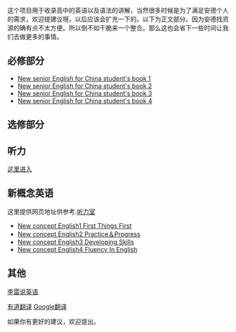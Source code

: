 <p>这个项目用于收录高中的英语以及语法的讲解，当然很多时候是为了满足安德个人的需求，欢迎提建议呀。以后应该会扩充一下的。以下为正文部分。因为安德找资源的确有点不太方便。所以倒不如干脆来一个整合。那么这也会省下一些时间让我们去做更多的事情。</p>
  <h2>必修部分</h2>
<ul>
  <li><a href="https://dfghj123tyuvi.github.io/Compulsory-English/%E5%BF%85%E4%BF%AE%E4%B8%80">New senior English for China student's book 1</a></li>
  <li><a href="https://dfghj123tyuvi.github.io/Compulsory-English/必修二">New senior English for China student's book 2</a></li>
  <li><a href="https://dfghj123tyuvi.github.io/Compulsory-English/必修三">New senior English for China student's book 3</a></li>
  <li><a href="https://dfghj123tyuvi.github.io/Compulsory-English/404.html">New senior English for China student's book 4</a></li>
</ul>
<h2>选修部分</h2>
<h2>听力</h2>
<p><a href="https://dfghj123tyuvi.github.io/Compulsory-English/listening">这里进入</a></p>
<h2>新概念英语</h2>
<p>这里提供网页地址供参考.<a href="http://www.tingroom.com/">听力室</a></p>
<ul>
  <li><a href="http://www.tingroom.com/lesson/nce1">New concept English1  First Things First</a></li>
  <li><a href="http://www.tingroom.com/lesson/nce2">New concept English2  Practice＆Progress</a></li>
  <li><a href="http://www.tingroom.com/lesson/nce3">New concept English3  Developing Skills</a></li>
  <li><a href="http://www.tingroom.com/lesson/nce4">New concept English4  Fluency In English</a></li>
</ul>
<h2>其他</h2>
<p><a href="https://list.youku.com/show/id_z09fdeac8c47311e3a705.html?spm=a2h0k.11417342.soresults.ddetail">李雷说英语</a></p>
<p><a href="http://fanyi.youdao.com/">有道翻译</a>   <a href="https://translate.google.cn/">Google翻译</a></p>
<p>如果你有更好的建议，欢迎提出。</p>
